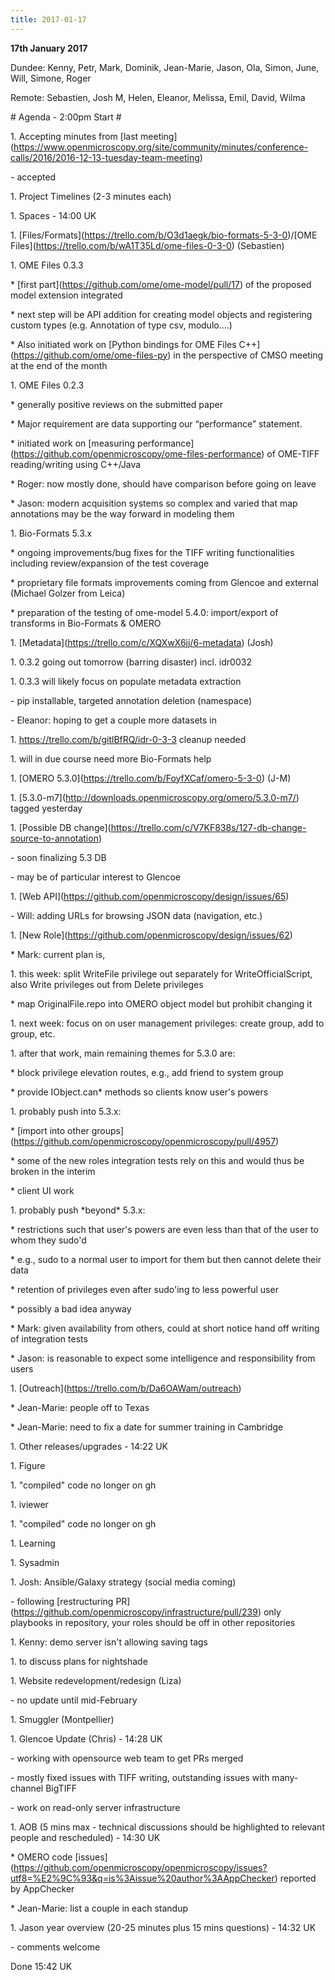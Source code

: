 ```yaml
---
title: 2017-01-17
---
```


**17th January 2017**

Dundee: Kenny, Petr, Mark, Dominik, Jean-Marie, Jason, Ola, Simon, June,
Will, Simone, Roger

Remote: Sebastien, Josh M, Helen, Eleanor, Melissa, Emil, David, Wilma

\# Agenda - 2:00pm Start \#

1\. Accepting minutes from \[last
meeting\]([<u>https://www.openmicroscopy.org/site/community/minutes/conference-calls/2016/2016-12-13-tuesday-team-meeting</u>](https://www.openmicroscopy.org/site/community/minutes/conference-calls/2016/2016-12-13-tuesday-team-meeting))

\- accepted

1\. Project Timelines (2-3 minutes each)

1\. Spaces - 14:00 UK

1\.
\[Files/Formats\]([<u>https://trello.com/b/O3d1aegk/bio-formats-5-3-0</u>](https://trello.com/b/O3d1aegk/bio-formats-5-3-0))/\[OME
Files\]([<u>https://trello.com/b/wA1T35Ld/ome-files-0-3-0</u>](https://trello.com/b/wA1T35Ld/ome-files-0-3-0))
(Sebastien)

1\. OME Files 0.3.3

\* \[first
part\]([<u>https://github.com/ome/ome-model/pull/17</u>](https://github.com/ome/ome-model/pull/17))
of the proposed model extension integrated

\* next step will be API addition for creating model objects and
registering custom types (e.g. Annotation of type csv, modulo….)

\* Also initiated work on \[Python bindings for OME Files
C++\]([<u>https://github.com/ome/ome-files-py</u>](https://github.com/ome/ome-files-py))
in the perspective of CMSO meeting at the end of the month

1\. OME Files 0.2.3

\* generally positive reviews on the submitted paper

\* Major requirement are data supporting our “performance” statement.

\* initiated work on \[measuring
performance\]([<u>https://github.com/openmicroscopy/ome-files-performance</u>](https://github.com/openmicroscopy/ome-files-performance))
of OME-TIFF reading/writing using C++/Java

\* Roger: now mostly done, should have comparison before going on leave

\* Jason: modern acquisition systems so complex and varied that map
annotations may be the way forward in modeling them

1\. Bio-Formats 5.3.x

\* ongoing improvements/bug fixes for the TIFF writing functionalities
including review/expansion of the test coverage

\* proprietary file formats improvements coming from Glencoe and
external (Michael Golzer from Leica)

\* preparation of the testing of ome-model 5.4.0: import/export of
transforms in Bio-Formats & OMERO

1\.
\[Metadata\]([<u>https://trello.com/c/XQXwX6jj/6-metadata</u>](https://trello.com/c/XQXwX6jj/6-metadata))
(Josh)

1\. 0.3.2 going out tomorrow (barring disaster) incl. idr0032

1\. 0.3.3 will likely focus on populate metadata extraction

\- pip installable, targeted annotation deletion (namespace)

\- Eleanor: hoping to get a couple more datasets in

1\.
[<u>https://trello.com/b/gitlBfRQ/idr-0-3-3</u>](https://trello.com/b/gitlBfRQ/idr-0-3-3)
cleanup needed

1\. will in due course need more Bio-Formats help

1\. \[OMERO
5.3.0\]([<u>https://trello.com/b/FoyfXCaf/omero-5-3-0</u>](https://trello.com/b/FoyfXCaf/omero-5-3-0))
(J-M)

1\.
\[5.3.0-m7\]([<u>http://downloads.openmicroscopy.org/omero/5.3.0-m7/</u>](http://downloads.openmicroscopy.org/omero/5.3.0-m7/))
tagged yesterday

1\. \[Possible DB
change\]([<u>https://trello.com/c/V7KF838s/127-db-change-source-to-annotation</u>](https://trello.com/c/V7KF838s/127-db-change-source-to-annotation))

\- soon finalizing 5.3 DB

\- may be of particular interest to Glencoe

1\. \[Web
API\]([<u>https://github.com/openmicroscopy/design/issues/65</u>](https://github.com/openmicroscopy/design/issues/65))

\- Will: adding URLs for browsing JSON data (navigation, etc.)

1\. \[New
Role\]([<u>https://github.com/openmicroscopy/design/issues/62</u>](https://github.com/openmicroscopy/design/issues/62))

\* Mark: current plan is,

1\. this week: split WriteFile privilege out separately for
WriteOfficialScript, also Write privileges out from Delete privileges

\* map OriginalFile.repo into OMERO object model but prohibit changing
it

1\. next week: focus on on user management privileges: create group, add
to group, etc.

1\. after that work, main remaining themes for 5.3.0 are:

\* block privilege elevation routes, e.g., add friend to system group

\* provide IObject.can\* methods so clients know user's powers

1\. probably push into 5.3.x:

\* \[import into other
groups\]([<u>https://github.com/openmicroscopy/openmicroscopy/pull/4957</u>](https://github.com/openmicroscopy/openmicroscopy/pull/4957))

\* some of the new roles integration tests rely on this and would thus
be broken in the interim

\* client UI work

1\. probably push \*beyond\* 5.3.x:

\* restrictions such that user's powers are even less than that of the
user to whom they sudo'd

\* e.g., sudo to a normal user to import for them but then cannot delete
their data

\* retention of privileges even after sudo'ing to less powerful user

\* possibly a bad idea anyway

\* Mark: given availability from others, could at short notice hand off
writing of integration tests

\* Jason: is reasonable to expect some intelligence and responsibility
from users

1\.
\[Outreach\]([<u>https://trello.com/b/Da6OAWam/outreach</u>](https://trello.com/b/Da6OAWam/outreach))

\* Jean-Marie: people off to Texas

\* Jean-Marie: need to fix a date for summer training in Cambridge

1\. Other releases/upgrades - 14:22 UK

1\. Figure

1\. "compiled" code no longer on gh

1\. iviewer

1\. "compiled" code no longer on gh

1\. Learning

1\. Sysadmin

1\. Josh: Ansible/Galaxy strategy (social media coming)

\- following \[restructuring
PR\]([<u>https://github.com/openmicroscopy/infrastructure/pull/239</u>](https://github.com/openmicroscopy/infrastructure/pull/239))
only playbooks in repository, your roles should be off in other
repositories

1\. Kenny: demo server isn't allowing saving tags

1\. to discuss plans for nightshade

1\. Website redevelopment/redesign (Liza)

\- no update until mid-February

1\. Smuggler (Montpellier)

1\. Glencoe Update (Chris) - 14:28 UK

\- working with opensource web team to get PRs merged

\- mostly fixed issues with TIFF writing, outstanding issues with
many-channel BigTIFF

\- work on read-only server infrastructure

1\. AOB (5 mins max - technical discussions should be highlighted to
relevant people and rescheduled) - 14:30 UK

\* OMERO code
\[issues\]([<u>https://github.com/openmicroscopy/openmicroscopy/issues?utf8=%E2%9C%93&q=is%3Aissue%20author%3AAppChecker</u>](https://github.com/openmicroscopy/openmicroscopy/issues?utf8=%E2%9C%93&q=is%3Aissue%20author%3AAppChecker))
reported by AppChecker

\* Jean-Marie: list a couple in each standup

1\. Jason year overview (20-25 minutes plus 15 mins questions) - 14:32
UK

\- comments welcome

Done 15:42 UK
